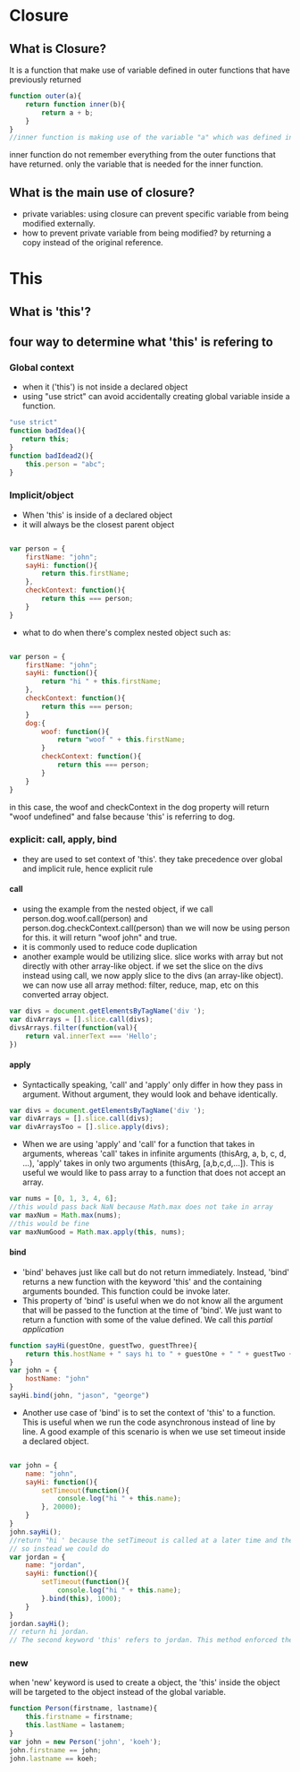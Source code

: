 # Closure
## What is Closure?
It is a function that make use of variable defined in outer functions that have previously returned
```javascript
function outer(a){
    return function inner(b){
        return a + b;
    }
}
//inner function is making use of the variable "a" which was defined in an outer function called "outer" and by the time inner function is called the outer function has already returned. this inner function is called closure.
```
inner function do not remember everything from the outer functions that have returned. only the variable that is needed for the inner function.

## What is the main use of closure?
- private variables: using closure can prevent specific variable from being modified externally. 
- how to prevent private variable from being modified? by returning a copy instead of the original reference.   

# This
## What is 'this'?

## four way to determine what 'this' is refering to
### Global context
- when it ('this') is not inside a declared object
- using "use strict" can avoid accidentally creating global variable inside a function. 
```javascript
"use strict"
function badIdea(){
   return this;
}
function badIdead2(){
    this.person = "abc";
}
```
### Implicit/object
- When 'this' is inside of a declared object
- it will always be the closest parent object
```javascript

var person = {
    firstName: "john";
    sayHi: function(){
        return this.firstName;
    },
    checkContext: function(){
        return this === person;
    }
}
```
- what to do when there's complex nested object such as:
```javascript

var person = {
    firstName: "john";
    sayHi: function(){
        return "hi " + this.firstName;
    },
    checkContext: function(){
        return this === person;
    }
    dog:{
        woof: function(){
            return "woof " + this.firstName;
        }
        checkContext: function(){
            return this === person;
        }
    }
}

```
in this case, the woof and checkContext in the dog property will return "woof undefined" and false because 'this' is referring to dog.
### explicit: call, apply, bind
- they are used to set context of 'this'. they take precedence over global and implicit rule, hence explicit rule
#### call
- using the example from the nested object, if we call person.dog.woof.call(person) and person.dog.checkContext.call(person) than we will now be using person for this. it will return "woof john" and true.
- it is commonly used to reduce code duplication
- another example would be utilizing slice. slice works with array but not directly with other array-like object. if we set the slice on the divs instead using call, we now apply slice to the divs (an array-like object). we can now use all array method: filter, reduce, map, etc on this converted array object.
```javascript
var divs = document.getElementsByTagName('div ');
var divArrays = [].slice.call(divs);
divsArrays.filter(function(val){
    return val.innerText === 'Hello';
})
```

#### apply
- Syntactically speaking, 'call' and 'apply' only differ in how they pass in argument. Without argument, they would look and behave identically. 

```javascript
var divs = document.getElementsByTagName('div ');
var divArrays = [].slice.call(divs);
var divArraysToo = [].slice.apply(divs);
```
- When we are using 'apply' and 'call' for a function that takes in arguments, whereas 'call' takes in infinite arguments (thisArg, a, b, c, d, ...), 'apply' takes in only two arguments (thisArg, [a,b,c,d,...]). This is useful we would like to pass array to a function that does not accept an array. 

```javascript
var nums = [0, 1, 3, 4, 6];
//this would pass back NaN because Math.max does not take in array
var maxNum = Math.max(nums); 
//this would be fine
var maxNumGood = Math.max.apply(this, nums); 

```

#### bind
- 'bind' behaves just like call but do not return immediately. Instead, 'bind' returns a new function with the keyword 'this' and the containing arguments bounded. This function could be invoke later.
- This property of 'bind' is useful when we do not know all the argument that will be passed to the function at the time of 'bind'. We just want to return a function with some of the value defined. We call this <i>partial application</i> 
```javascript
function sayHi(guestOne, guestTwo, guestThree){
    return this.hostName + " says hi to " + guestOne + " " + guestTwo + " " + guestThree;
}
var john = {
    hostName: "john"
}
sayHi.bind(john, "jason", "george")

```
- Another use case of 'bind' is to set the context of 'this' to a function. This is useful when we run the code asynchronous instead of line by line. A good example of this scenario is when we use set timeout inside a declared object.


```javascript

var john = {
    name: "john",
    sayHi: function(){
        setTimeout(function(){
            console.log("hi " + this.name);
        }, 20000);
    }
}
john.sayHi();
//return "hi ' because the setTimeout is called at a later time and the keyword 'this' does not refereed to the parent object john but rather the global object 'window'. Since name is not defined at the global context, it returns nothing.
// so instead we could do
var jordan = {
    name: "jordan",
    sayHi: function(){
        setTimeout(function(){
            console.log("hi " + this.name);
        }.bind(this), 1000);
    }
}
jordan.sayHi();
// return hi jordan. 
// The second keyword 'this' refers to jordan. This method enforced the context of 'this'. We do not use jordan during bind because the code would've been unusable for any other name/person. 
```

### new
when 'new' keyword is used to create a object, the 'this' inside the object will be targeted to the object instead of the global variable.

```javascript
function Person(firstname, lastname){
    this.firstname = firstname;
    this.lastName = lastanem;
}
var john = new Person('john', 'koeh');
john.firstname == john;
john.lastname == koeh;
```